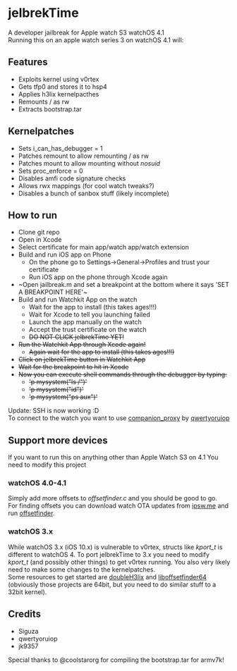 # jelbrekTime
A developer jailbreak for Apple watch S3 watchOS 4.1  
Running this on an apple watch series 3 on watchOS 4.1 will:

## Features
  * Exploits kernel using v0rtex
  * Gets tfp0 and stores it to hsp4
  * Applies h3lix kernelpacthes
  * Remounts / as rw
  * Extracts bootstrap.tar

## Kernelpatches
  * Sets i_can_has_debugger = 1
  * Patches remount to allow remounting / as rw
  * Patches mount to allow mounting without _nosuid_
  * Sets proc_enforce = 0
  * Disables amfi code signature checks
  * Allows rwx mappings (for cool watch tweaks?)
  * Disables a bunch of sanbox stuff (likely incomplete)

## How to run
  * Clone git repo
  * Open in Xcode
  * Select certificate for main app/watch app/watch extension
  * Build and run iOS app on Phone
    * On the phone go to Settings->General->Profiles and trust your certificate
    * Run iOS app on the phone through Xcode again
  * ~Open jailbreak.m and set a breakpoint at the bottom where it says 'SET A BREAKPOINT HERE'~
  * Build and run Watchkit App on the watch
    * Wait for the app to install (this takes ages!!!)
    * Wait for Xcode to tell you launching failed
    * Launch the app manually on the watch
    * Accept the trust certificate on the watch
    * ~~DO NOT CLICK jelbrekTime YET!~~
  * ~~Run the Watchkit App through Xcode again!~~
    * ~~Again wait for the app to install (this takes ages!!!)~~
  * ~~Click on jelbrekTime button in Watchkit App~~
  * ~~Wait for the breakpoint to hit in Xcode~~
  * ~~Now you can execute shell commands through the debugger by typing:~~
    * ~~'p mysystem("ls /")'~~
    * ~~'p mysystem("id")'~~
    * ~~'p mysystem("ps aux")'~~

Update: SSH is now working :D  
To connect to the watch you want to use [companion_proxy](https://ghostbin.com/paste/vvxkk) by [qwertyoruiop](https://twitter.com/qwertyoruiopz/status/707638464523739136)

## Support more devices
If you want to run this on anything other than Apple Watch S3 on 4.1
You need to modify this project

### watchOS 4.0-4.1
Simply add more offsets to _offsetfinder.c_ and you should be good to go.  
For finding offsets you can download watch OTA updates from [ipsw.me](https://ipsw.me) and run [offsetfinder](https://github.com/tihmstar/offsetfinder).

### watchOS 3.x
While watchOS 3.x (iOS 10.x) is vulnerable to v0rtex, structs like *kport_t* is different to watchOS 4.
To port jelbrekTime to 3.x you need to modify *kport_t* (and possibly other things) to get v0rtex running. You also very likely need to make some changes to the kernelpatches.  
Some resources to get started are [doubleH3lix](https://github.com/tihmstar/doubleH3lix) and [liboffsetfinder64](https://github.com/tihmstar/liboffsetfinder64/) (obviously those projects are 64bit, but you need to do similar stuff to a 32bit kernel).


## Credits
* Siguza
* qwertyoruiop
* jk9357

Special thanks to @coolstarorg for compiling the bootstrap.tar for armv7k!
